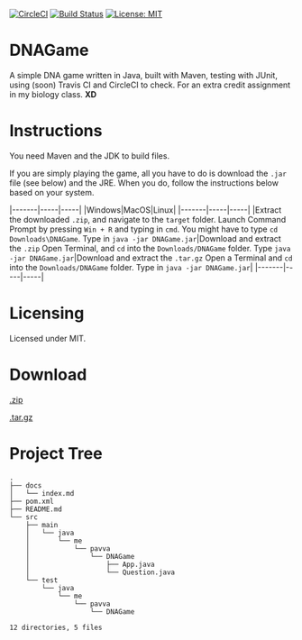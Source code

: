 [![CircleCI](https://circleci.com/gh/20avva/DNAGame.svg?style=svg)](https://circleci.com/gh/20avva/DNAGame)
[![Build Status](https://travis-ci.org/20avva/DNAGame.svg?branch=master)](https://travis-ci.org/20avva/DNAGame)
[![License: MIT](https://img.shields.io/badge/License-MIT-yellow.svg)](https://opensource.org/licenses/MIT)

# DNAGame

A simple DNA game written in Java, built with Maven, testing with JUnit, using (soon) Travis CI and CircleCI to check.
 For an extra credit assignment in my biology class. <b>XD</b>

# Instructions

You need Maven and the JDK to build files.
 
If you are simply playing the game, all you have to do is download the `.jar` file (see below) and the JRE. When you do, follow the instructions below based on your system.

|-------|-----|-----|
|Windows|MacOS|Linux|
|-------|-----|-----|
|Extract the downloaded `.zip`, and navigate to the `target` folder. Launch Command Prompt by pressing `Win + R` and typing in `cmd`. You might have to type `cd Downloads\DNAGame`. Type in `java -jar DNAGame.jar`|Download and extract the `.zip` Open Terminal, and `cd` into the `Downloads/DNAGame` folder. Type `java -jar DNAGame.jar`|Download and extract the `.tar.gz` Open a Terminal and `cd` into the `Downloads/DNAGame` folder. Type in `java -jar DNAGame.jar`|
|-------|-----|-----|

# Licensing

Licensed under MIT.

# Download

<p><a href="DNAGame.zip" download>.zip</a></p>
<p><a href="DNAGame.tar.gz" download>.tar.gz</a></p>

# Project Tree
```
.
├── docs
│   └── index.md
├── pom.xml
├── README.md
└── src
    ├── main
    │   └── java
    │       └── me
    │           └── pavva
    │               └── DNAGame
    │                   ├── App.java
    │                   └── Question.java
    └── test
        └── java
            └── me
                └── pavva
                    └── DNAGame

12 directories, 5 files
```